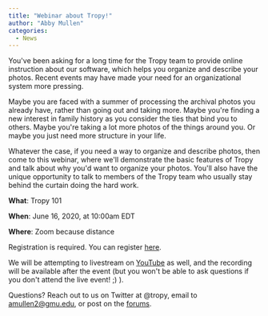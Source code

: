 ```yaml
---
title: "Webinar about Tropy!"
author: "Abby Mullen"
categories:
  - News
---
```


You've been asking for a long time for the Tropy team to provide online instruction about our software, which helps you organize and describe your photos. Recent events may have made your need for an organizational system more pressing.

Maybe you are faced with a summer of processing the archival photos you already have, rather than going out and taking more. Maybe you're finding a new interest in family history as you consider the ties that bind you to others. Maybe you're taking a lot more photos of the things around you. Or maybe you just need more structure in your life.

Whatever the case, if you need a way to organize and describe photos, then come to this webinar, where we'll demonstrate the basic features of Tropy and talk about why you'd want to organize your photos. You'll also have the unique opportunity to talk to members of the Tropy team who usually stay behind the curtain doing the hard work.

**What**: Tropy 101

**When**: June 16, 2020, at 10:00am EDT

**Where**: Zoom because distance

Registration is required. You can register [here](https://gmu.zoom.us/webinar/register/WN_rWibB5K6QcSaqOqafkC1oA).

We will be attempting to livestream on [YouTube](https://www.youtube.com/channel/UCQ3QCuNGz825BGSHG9JryeA?view_as=subscriber) as well, and the recording will be available after the event (but you won't be able to ask questions if you don't attend the live event! ;) ).

Questions? Reach out to us on Twitter at @tropy, email to amullen2@gmu.edu, or post on the [forums](https://forums.tropy.org/).
